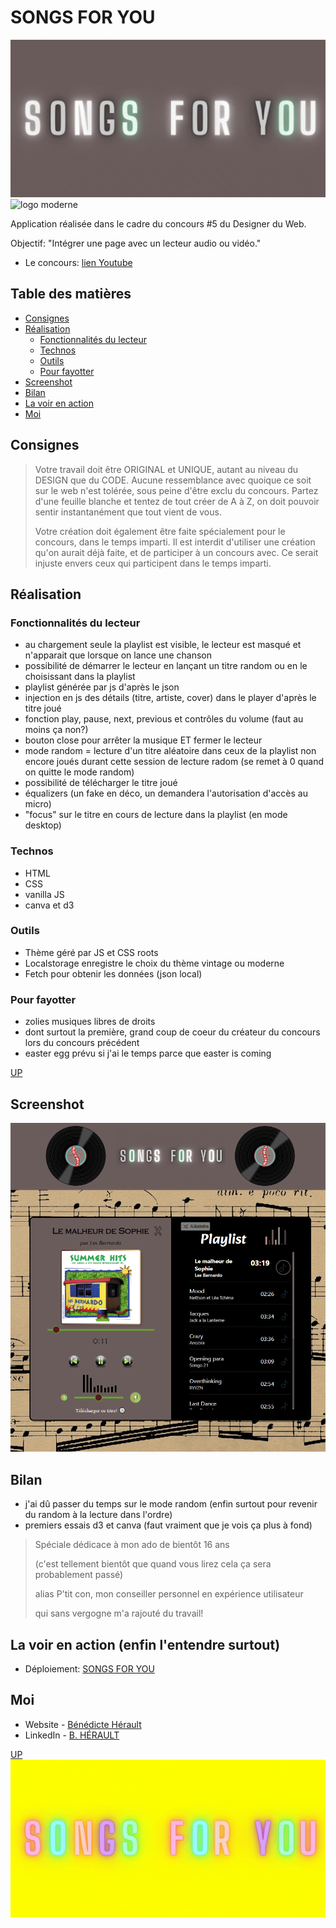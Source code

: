 # SONGS FOR YOU

![logo vintage](./data/songs%20vintage.gif) ![logo moderne](./data/songs%20moderne.gif)

Application réalisée dans le cadre du concours #5 du Designer du Web.


Objectif: "Intégrer une page avec un lecteur audio ou vidéo."

- Le concours: [lien Youtube](https://youtu.be/x_qmglVkGMc)

## Table des matières

- [Consignes](#consignes)
- [Réalisation](#réalisation)
  - [Fonctionnalités du lecteur](fonctionnalités-du-lecteur)
  - [Technos](#technos)
  - [Outils](#outils)
  - [Pour fayotter](#pour-fayotter)
- [Screenshot](#screenshot)
- [Bilan](#bilan)
- [La voir en action](#la-voir-en-action)
- [Moi](#moi)

## Consignes

> Votre travail doit être ORIGINAL et UNIQUE, autant au niveau du DESIGN que du CODE.
> Aucune ressemblance avec quoique ce soit sur le web n'est tolérée, sous peine d'être exclu du concours.
> Partez d'une feuille blanche et tentez de tout créer de A à Z, on doit pouvoir sentir instantanément que tout vient de vous.
>
> Votre création doit également être faite spécialement pour le concours, dans le temps imparti.
> Il est interdit d'utiliser une création qu'on aurait déjà faite, et de participer à un concours avec.
> Ce serait injuste envers ceux qui participent dans le temps imparti.

## Réalisation

### Fonctionnalités du lecteur

- au chargement seule la playlist est visible, le lecteur est masqué et n'apparait que lorsque on lance une chanson
- possibilité de démarrer le lecteur en lançant un titre random ou en le choisissant dans la playlist
- playlist générée par js d'après le json
- injection en js des détails (titre, artiste, cover) dans le player d'après le titre joué
- fonction play, pause, next, previous et contrôles du volume (faut au moins ça non?)
- bouton close pour arrêter la musique ET fermer le lecteur
- mode random = lecture d'un titre aléatoire dans ceux de la playlist non encore joués durant cette session de lecture radom (se remet à 0 quand on quitte le mode random)
- possibilité de télécharger le titre joué
- équalizers (un fake en déco, un demandera l'autorisation d'accès au micro)
- "focus" sur le titre en cours de lecture dans la playlist (en mode desktop)

### Technos

- HTML
- CSS
- vanilla JS
- canva et d3

### Outils

- Thème géré par JS et CSS roots
- Localstorage enregistre le choix du thème vintage ou moderne
- Fetch pour obtenir les données (json local)

### Pour fayotter

- zolies musiques libres de droits
- dont surtout la première, grand coup de coeur du créateur du concours lors du concours précédent
- easter egg prévu si j'ai le temps parce que easter is coming

[UP](#table-des-matières)


## Screenshot

![sreen](./documents/songs%20for%20you.png)

## Bilan

- j'ai dû passer du temps sur le mode random (enfin surtout pour revenir du random à la lecture dans l'ordre)
- premiers essais d3 et canva (faut vraiment que je vois ça plus à fond)

> Spéciale dédicace à mon ado de bientôt 16 ans
>
> (c'est tellement bientôt que quand vous lirez cela ça sera probablement passé)
>
> alias P'tit con, mon conseiller personnel en expérience utilisateur
>
> qui sans vergogne m'a rajouté du travail!

## La voir en action (enfin l'entendre surtout)

- Déploiement: [SONGS FOR YOU](https://songs-for-you.netlify.app/)

## Moi

- Website - [Bénédicte Hérault](https://lazez-bzh.netlify.app/)
- LinkedIn - [B. HÉRAULT](https://www.linkedin.com/in/benedicte-herault/)

[UP](#table-des-matières)
![logo moderne](./data/songs%20modern.gif)
